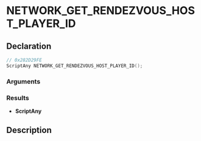 # NETWORK_GET_RENDEZVOUS_HOST_PLAYER_ID

## Declaration
```cpp
// 0x282D29FE
ScriptAny NETWORK_GET_RENDEZVOUS_HOST_PLAYER_ID();
```

### Arguments

### Results
- **ScriptAny**

## Description
